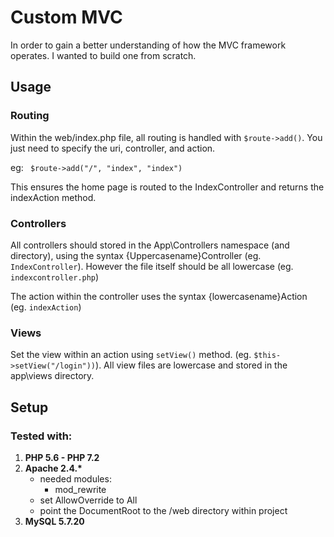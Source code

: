 # Custom MVC

In order to gain a better understanding of how the MVC framework operates. I wanted to build one from scratch.


## Usage

### Routing
Within the web/index.php file, all routing is handled with ```$route->add()```. You just need to specify the uri, controller, and action.

eg: ``` $route->add("/", "index", "index")```

This ensures the home page is routed to the IndexController and returns the indexAction method.

### Controllers
All controllers should stored in the App\\Controllers namespace (and directory), using the syntax {Uppercasename}Controller (eg. ```IndexController```). However the file itself should be all lowercase (eg. ```indexcontroller.php```)

The action within the controller uses the syntax {lowercasename}Action (eg. ```indexAction```)

### Views
Set the view within an action using ```setView()``` method. (eg. ```$this->setView("/login"))```). All view files are lowercase and stored in the app\\views directory.


## Setup
### Tested with:
1. <strong>PHP 5.6 - PHP 7.2 </strong>
2. <strong>Apache 2.4.\*</strong>
    * needed modules:
        * mod_rewrite
    * set AllowOverride to All
    * point the DocumentRoot to the /web directory within project
3. <strong>MySQL 5.7.20</strong>
